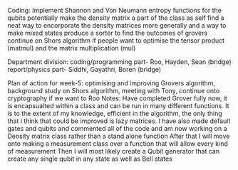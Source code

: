 Coding:
  Implement Shannon and Von Neumann entropy functions for the qubits
  potentially make the density matrix a part of the class as self
  find a neat way to encorporate the density matrices more generally and a way to make mixed states
  produce a sorter to find the outcomes of grovers
  continue on Shors algorithm if people want to
  optimise the tensor product (matmul) and the matrix multiplication (mul)

Department division:
  coding/programming part- Roo, Hayden, Sean (bridge)
  report/physics part- Siddhi, Gayathri, Boren (bridge)

Plan of action for week-5:
  optimising and improving Grovers algorithm,
  background study on Shors algorithm,
  meeting with Tony,
  continue onto cryptography if we want to
Roo Notes:
  Have completed Grover fully now, it is encapsualted within a class and can be run in many different functions.
  It is to the extent of my knowledge, efficient in the algorithm, the only thing that i think that could be improved is 
  lazy matrices.
  I have also made default gates and qubits and commented all of the code and am now working on a Density matrix class rather than a stand alone function
  After that I will move onto making a measurement class over a function that will allow every kind of measurement
  Then I will most likely create a Qubit generator that can create any single qubit in any state as well as Bell states
